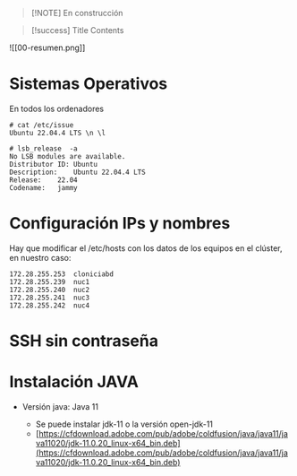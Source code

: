 > [!NOTE] En construcción

> [!success] Title
> Contents

![[00-resumen.png]]

# Sistemas Operativos
En todos los ordenadores
```
# cat /etc/issue
Ubuntu 22.04.4 LTS \n \l

# lsb_release  -a
No LSB modules are available.
Distributor ID:	Ubuntu
Description:	Ubuntu 22.04.4 LTS
Release:	22.04
Codename:	jammy
```

# Configuración IPs y nombres
Hay que modificar el /etc/hosts con los datos de los equipos en el clúster, en nuestro caso:
```
172.28.255.253	cloniciabd
172.28.255.239	nuc1
172.28.255.240	nuc2
172.28.255.241	nuc3
172.28.255.242	nuc4
```

# SSH sin contraseña


# Instalación JAVA
 
- Versión java: Java 11

	- Se puede instalar  jdk-11 o la versión open-jdk-11
	- [https://cfdownload.adobe.com/pub/adobe/coldfusion/java/java11/java11020/jdk-11.0.20_linux-x64_bin.deb](https://cfdownload.adobe.com/pub/adobe/coldfusion/java/java11/java11020/jdk-11.0.20_linux-x64_bin.deb)
